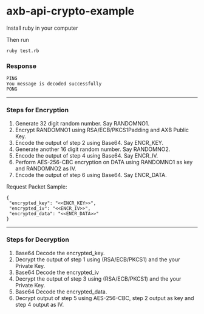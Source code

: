 # axb-api-crypto-example

Install ruby in your computer

Then run
```
ruby test.rb
```

### Response

```
PING
You message is decoded successfully
PONG
```
----

### Steps for Encryption

1.	Generate 32 digit random number. Say RANDOMNO1.
2.	Encrypt RANDOMNO1 using RSA/ECB/PKCS1Padding and AXB Public Key.
3.	Encode the output of step 2 using Base64. Say ENCR_KEY.
4.	Generate another 16 digit random number. Say RANDOMNO2.
5.	Encode the output of step 4 using Base64. Say ENCR_IV.
6.	Perform AES-256-CBC encryption on DATA using RANDOMNO1 as key and RANDOMNO2 as IV.
7.	Encode the output of step 6 using Base64. Say ENCR_DATA.

Request Packet Sample:

```
{
 "encrypted_key": "<<ENCR_KEY>>",
 "encrypted_iv": "<<ENCR_IV>>",
 "encrypted_data": "<<ENCR_DATA>>"
}
```

-------

### Steps for Decryption

1. Base64 Decode the encrypted_key.
2. Decrypt the output of step 1 using (RSA/ECB/PKCS1) and the your Private Key.
3. Base64 Decode the encrypted_iv
4. Decrypt the output of step 3 using (RSA/ECB/PKCS1) and the your Private Key.
5. Base64 Decode the encrypted_data.
6. Decrypt output of step 5 using AES-256-CBC, step 2 output as key and step 4 output as IV.

